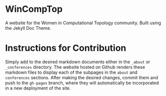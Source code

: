 # WinCompTop

A website for the Women in Computational Topology community. Built using the Jekyll Doc Theme.

# Instructions for Contribution

Simply add to the desired markdown documents either in the `_about` or `_conferences` directory. The website hosted 
on Github renders these markdown files to display each of the subpages in the `about` and `conferences` sections.
After making the desired changes, commit them and push to the `gh-pages` branch, where they will automatically be
incorporated in a new deployment of the site.
